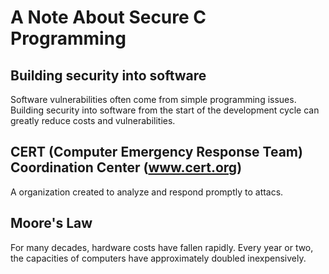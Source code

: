 # A Note About Secure C Programming

## Building security into software
Software vulnerabilities often come from simple programming issues.
Building security into software from the start of the development cycle can greatly reduce costs and vulnerabilities.

## CERT (Computer Emergency Response Team) Coordination Center (www.cert.org)
A organization created to analyze and respond promptly to attacs.

## Moore's Law
For many decades, hardware costs have fallen rapidly.
Every year or two, the capacities of computers have approximately doubled inexpensively.

